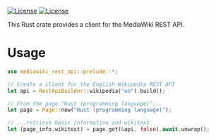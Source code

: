 [![License](https://img.shields.io/badge/license-MIT-blue?style=flat-square)](LICENSE-MIT)
[![License](https://img.shields.io/badge/license-APACHE2-blue?style=flat-square)](LICENSE-APACHE2)

This Rust crate provides a client for the MediaWiki REST API.

# Usage
```rust
use mediawiki_rest_api::prelude::*;

// Create a client for the English Wikipedia REST API
let api = RestApiBuilder::wikipedia("en").build();

// From the page "Rust (programming language)"...
let page = Page::new("Rust (programming language)");

// ...retrieve basic information and wikitext
let (page_info,wikitext) = page.get(&api, false).await.unwrap();
```
